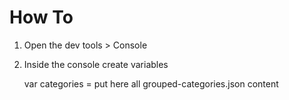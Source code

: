 # How To


 1. Open the dev tools > Console
 2. Inside the console create variables

    var categories = put here all grouped-categories.json content




